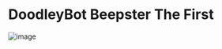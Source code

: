 # DoodleyBot Beepster The First
![image](https://github.com/aleLanda-rq/bot/assets/98127121/c933fc57-09fa-4641-9df9-fd9e2c214336)
